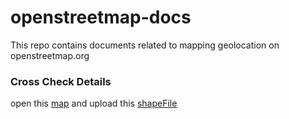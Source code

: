 # openstreetmap-docs
This repo contains documents related to mapping geolocation on openstreetmap.org


### Cross Check Details
open this [map](http://mrsac.maharashtra.gov.in/explore/) and upload this [shapeFile](https://github.com/Rahulshahare/openstreetmap-docs/blob/main/kelapurShapeFile.zip)
